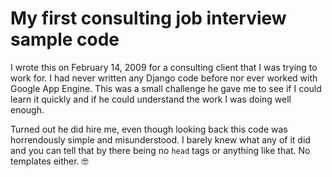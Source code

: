 # My first consulting job interview sample code

I wrote this on February 14, 2009 for a consulting client that I was
trying to work for. I had never written any Django code before nor ever
worked with Google App Engine. This was a small challenge he gave me to
see if I could learn it quickly and if he could understand the work I
was doing well enough.

Turned out he did hire me, even though looking back this code was
horrendously simple and misunderstood. I barely knew what any of it did
and you can tell that by there being no `head` tags or anything like
that. No templates either. 🤓

